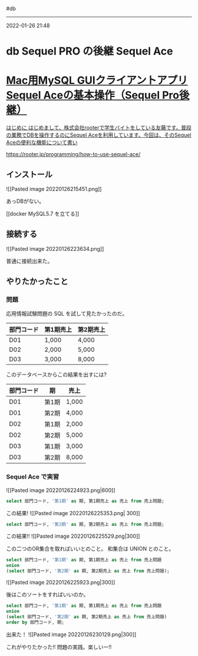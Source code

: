 #db

---
2022-01-26  21:48

# db Sequel PRO の後継 Sequel Ace

<div class="rich-link-card-container"><a class="rich-link-card" href="https://rooter.jp/programming/how-to-use-sequel-ace/" target="_blank">
	<div class="rich-link-image-container">
		<div class="rich-link-image" style="background-image: url('https://rooter.jp/wp-content/uploads/2021/08/how-to-use-sequel-ace_-1-1.jpg')">
	</div>
	</div>
	<div class="rich-link-card-text">
		<h1 class="rich-link-card-title">Mac用MySQL GUIクライアントアプリSequel Aceの基本操作（Sequel Pro後継）</h1>
		<p class="rich-link-card-description">
		はじめに はじめまして、株式会社rooterで学生バイトをしている友藤です。普段の業務でDBを操作するのにSequel Aceを利用しています。今回は、そのSequel Aceの便利な機能について書い
		</p>
		<p class="rich-link-href">
		https://rooter.jp/programming/how-to-use-sequel-ace/
		</p>
	</div>
</a></div>

## インストール

![[Pasted image 20220126215451.png]]

あっDBがない。

[[docker  MySQL5.7 を立てる]]

## 接続する

![[Pasted image 20220126223634.png]]

普通に接続出来た。

## やりたかったこと

### 問題
応用情報試験問題の SQL を試して見たかったのだ。

| 部門コード | 第1期売上 | 第2期売上 |
| ---------- | --------- | --------- |
| D01        | 1,000     | 4,000     |
| D02        | 2,000     | 5,000     |
| D03        | 3,000     | 8,000     |


このデータベースからこの結果を出すには?

| 部門コード | 期    | 売上  |
| ---------- | ----- | ----- |
| D01        | 第1期 | 1,000 |
| D01        | 第2期 | 4,000 |
| D02        | 第1期 | 2,000 |
| D02        | 第2期 | 5,000 |
| D03        | 第1期 | 3,000 |
| D03        | 第2期 | 8,000 |

### Sequel Ace で実習

![[Pasted image 20220126224923.png|600]]

```sql
select 部門コード, '第1期' as 期, 第1期売上 as 売上 from 売上問題;
```

この結果!
![[Pasted image 20220126225353.png| 300]]

```sql
select 部門コード, '第2期' as 期, 第2期売上 as 売上 from 売上問題;
```

この結果!!
![[Pasted image 20220126225529.png|300]]


この二つのOR集合を取ればいいとのこと。
和集合は UNION とのこと。

```sql
select 部門コード, '第1期' as 期, 第1期売上 as 売上 from 売上問題
union
(select 部門コード, '第2期' as 期, 第2期売上 as 売上 from 売上問題);
```
![[Pasted image 20220126225923.png|300]]

後はこのソートをすればいいのか。

```sql
select 部門コード, '第1期' as 期, 第1期売上 as 売上 from 売上問題
union
(select 部門コード, '第2期' as 期, 第2期売上 as 売上 from 売上問題)
order by 部門コード, 期;
```

出来た！
![[Pasted image 20220126230129.png|300]]

これがやりたかった!!
問題の実践。楽しいー!!